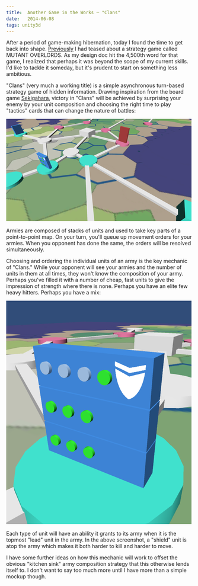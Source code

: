 ```yaml
---
title:  Another Game in the Works – "Clans"
date:   2014-06-08
tags: unity3d
---
```


After a period of game-making hibernation, today I found the time to get back into shape. [Previously](http://citizenparker.com/post/80121231323/braindump-on-the-next-game) I had teased about a strategy game called MUTANT OVERLORDS. As my design doc hit the 4,500th word for that game, I realized that perhaps it was beyond the scope of my current skills. I'd like to tackle it someday, but it's prudent to start on something less ambitious.

"Clans" (very much a working title) is a simple asynchronous turn-based strategy game of hidden information. Drawing inspiration from the board game [Sekigahara](http://www.shutupandsitdown.com/blog/post/review-sekigahara/), victory in "Clans" will be achieved by surprising your enemy by your unit composition and choosing the right time to play "tactics" cards that can change the nature of battles:

![](/images/2014-06-08-screen-1.png)

Armies are composed of stacks of units and used to take key parts of a point-to-point map. On your turn, you'll queue up movement orders for your armies. When you opponent has done the same, the orders will be resolved simultaneously.

Choosing and ordering the individual units of an army is the key mechanic of "Clans." While your opponent will see your armies and the number of units in them at all times, they won't know the composition of your army. Perhaps you've filled it with a number of cheap, fast units to give the impression of strength where there is none. Perhaps you have an elite few heavy hitters. Perhaps you have a mix:

![](/images/2014-06-08-screen-2.png)

Each type of unit will have an ability it grants to its army when it is the topmost "lead" unit in the army. In the above screenshot, a "shield" unit is atop the army which makes it both harder to kill and harder to move.

I have some further ideas on how this mechanic will work to offset the obvious "kitchen sink" army composition strategy that this otherwise lends itself to. I don't want to say too much more until I have more than a simple mockup though.
